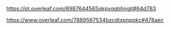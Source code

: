 https://pt.overleaf.com/6987644565qkpyqgbhngjt#64d783

https://www.overleaf.com/7889567534bzcdtxpnppkc#478aec
